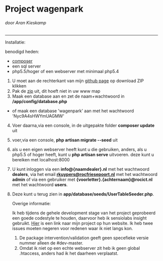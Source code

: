 # Project wagenpark
###### door Aran Kieskamp
------

Installatie:

benodigd heden:

- [composer](https:://getcomposer.org/)
- een sql server
- php5.5/hoger of een webserver met minimaal php5.4

1. U moet aan de rechterkant van mijn [github page](https://github.com/aranna00/wagenpark) op download ZIP klikken
2. Pak de [zip](https://github.com/aranna00/wagenpark/archive/master.zip) uit, dit hoeft niet in uw www map
3. Maak een database aan en zet de naam+wachtwoord in **/app/config/database.php**
 * of maak een database 'wagenpark' aan met het wachtwoord 'Nyc9A4sHWYmUAGMW'
4. Voer daarna,via een console, in de uitgepakte folder **composer update** uit
5. voer,via een console, **php artisan migrate --seed** uit
6. als u een eigen webserver heeft kunt u die gebruiken, anders, als u php5.5 of hoger heeft, kunt u **php artisan serve** uitvoeren.
   deze kunt u bereiken met localhost:8000
7. U kunt inloggen via een **info@{naamdealer}.nl** met het wachtwoord **dealers**, via het email **rkuypers@rocfriesepoort.nl** met het 
    wachtwoord **admin** of via een gebruiker met **{voorletter}.{achternaam}@rocict.nl** met het wachtwoord **users**.
8. Deze kunt u terug zien in **app/database/seeds/UserTableSeeder.php**.
   
   
   Overige informatie:
   
   Ik heb tijdens de gehele development stage van het project geprobeerd een goede codestyle te houden,
   daarvoor heb ik sensiolabs insight gebruikt.
   [Hier](https://insight.sensiolabs.com/projects/50a56755-a68a-4c0b-a8fc-21982aba1c47) is een link naar mijn project op hun website.
   Ik heb twee issues moeten negeren voor redenen waar ik niet langs kon.
   
   1. De package intervention/validation geeft geen specefieke versie nummer alleen de #dev-master.
   2. Omdat ik niet op een echte webserver zit heb ik geen global .htaccess, anders had ik het daarheen verplaatst.